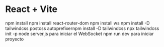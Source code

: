 # React + Vite
npm install
npm install react-router-dom
npm install ws
npm install -D tailwindcss postcss autoprefixernpm install -D tailwindcss
npx tailwindcss init -p
node server.js para iniciar el WebSocket
npm run dev para iniciar proyecto
